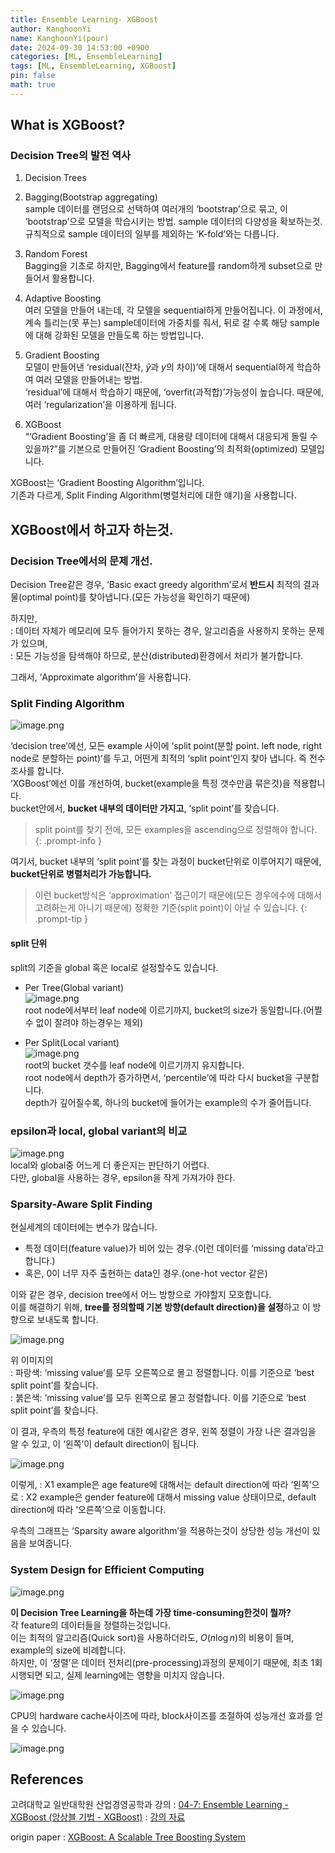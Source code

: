 ```yaml
---
title: Ensemble Learning- XGBoost
author: KanghoonYi
name: KanghoonYi(pour)
date: 2024-09-30 14:53:00 +0900
categories: [ML, EnsembleLearning]
tags: [ML, EnsembleLearning, XGBoost]
pin: false
math: true
---
```


## What is XGBoost?

### Decision Tree의 발전 역사

1. Decision Trees
2. Bagging(Bootstrap aggregating)  
   sample 데이터를 랜덤으로 선택하여 여러개의 ‘bootstrap’으로 묶고, 이 ‘bootstrap’으로 모델을 학습시키는 방법. sample 데이터의 다양성을 확보하는것.  
   규칙적으로 sample 데이터의 일부를 제외하는 ‘K-fold’와는 다릅니다.

3. Random Forest  
   Bagging을 기초로 하지만, Bagging에서 feature를 random하게 subset으로 만들어서 활용합니다.

4. Adaptive Boosting  
   여러 모델을 만들어 내는데, 각 모델을 sequential하게 만들어집니다. 이 과정에서, 계속 틀리는(못 푸는) sample데이터에 가중치를 줘서, 뒤로 갈 수록 해당 sample에 대해 강화된 모델을 만들도록 하는 방법입니다.
5. Gradient Boosting  
   모델이 만들어낸 ‘residual(잔차, $\hat{y}$과 $y$의 차이)’에 대해서 sequential하게 학습하여 여러 모델을 만들어내는 방법.  
   ‘residual’에 대해서 학습하기 때문에, ‘overfit(과적합)’가능성이 높습니다. 때문에, 여러 ‘regularization’을 이용하게 됩니다.

6. XGBoost  
   “‘Gradient Boosting’을 좀 더 빠르게, 대용량 데이터에 대해서 대응되게 돌릴 수 있을까?”를 기본으로 만들어진 ‘Gradient Boosting’의 최적화(optimized) 모델입니다.


XGBoost는 ‘Gradient Boosting Algorithm’입니다.  
기존과 다르게,  Split Finding Algorithm(병렬처리에 대한 얘기)을 사용합니다.

## XGBoost에서 하고자 하는것.

### Decision Tree에서의 문제 개선.

Decision Tree같은 경우, ‘Basic exact greedy algorithm’로서 **반드시** 최적의 결과물(optimal point)를 찾아냅니다.(모든 가능성을 확인하기 때문에)  

하지만,  
: 데이터 자체가 메모리에 모두 들어가지 못하는 경우, 알고리즘을 사용하지 못하는 문제가 있으며,  
: 모든 가능성을 탐색해야 하므로, 분산(distributed)환경에서 처리가 불가합니다.  

그래서, ‘Approximate algorithm’을 사용합니다.

### Split Finding Algorithm

![image.png](/assets/img/for-post/XGBoost/image.png)

‘decision tree’에선, 모든 example 사이에 ‘split point(분할 point. left node, right node로 분할하는 point)’를 두고, 어떤게 최적의 ‘split point’인지 찾아 냅니다. 즉 전수조사를 합니다.  
‘XGBoost’에선 이를 개선하여, bucket(example을 특정 갯수만큼 묶은것)을 적용합니다.  
bucket안에서, **bucket 내부의 데이터만 가지고**, ‘split point’를 찾습니다.

> split point를 찾기 전에, 모든 examples을 ascending으로 정렬해야 합니다.
{: .prompt-info }

여기서, bucket 내부의 ‘split point’를 찾는 과정이 bucket단위로 이루어지기 때문에, **bucket단위로 병렬처리가 가능합니다.**

> 이런 bucket방식은 ‘approximation’ 접근이기 때문에(모든 경우에수에 대해서 고려하는게 아니기 때문에) 정확한 기준(split point)이 아닐 수 있습니다.
{: .prompt-tip }

#### split 단위

split의 기준을 global 혹은 local로 설정할수도 있습니다.

- Per Tree(Global variant)  
  ![image.png](/assets/img/for-post/XGBoost/image%201.png)  
  root node에서부터 leaf node에 이르기까지, bucket의 size가 동일합니다.(어쩔 수 없이 잘려야 하는경우는 제외)

- Per Split(Local variant)  
  ![image.png](/assets/img/for-post/XGBoost/image%202.png)  
  root의 bucket 갯수를 leaf node에 이르기까지 유지합니다.  
  root node에서 depth가 증가하면서, ‘percentile’에 따라 다시 bucket을 구분합니다.  
  depth가 깊어질수록, 하나의 bucket에 들어가는 example의 수가 줄어듭니다.

### epsilon과 local, global variant의 비교

![image.png](/assets/img/for-post/XGBoost/image%203.png)  
local와 global중 어느게 더 좋은지는 판단하기 어렵다.  
다만, global을 사용하는 경우, epsilon을 작게 가져가야 한다.

### Sparsity-Aware Split Finding

현실세계의 데이터에는 변수가 많습니다.

- 특정 데이터(feature value)가 비어 있는 경우.(이런 데이터를 ‘missing data’라고 합니다.)
- 혹은, 0이 너무 자주 출현하는 data인 경우.(one-hot vector 같은)

이와 같은 경우, decision tree에서 어느 방향으로 가야할지 모호합니다.  
이를 해결하기 위해, **tree를 정의할때 기본 방향(default direction)을 설정**하고 이 방향으로 보내도록 합니다.

![image.png](/assets/img/for-post/XGBoost/image%204.png)

위 이미지의  
: 파랑색: ‘missing value’를 모두 오른쪽으로 몰고 정렬합니다. 이를 기준으로 ‘best split point’를 찾습니다.  
: 붉은색: ‘missing value’를 모두 왼쪽으로 몰고 정렬합니다. 이를 기준으로 ‘best split point’를 찾습니다.

이 결과, 우측의 특정 feature에 대한 예시같은 경우, 왼쪽 정렬이 가장 나은 결과임을 알 수 있고, 이 ‘왼쪽’이 default direction이 됩니다.

![image.png](/assets/img/for-post/XGBoost/image%205.png)

이렇게,
: X1 example은 age feature에 대해서는 default direction에 따라 ‘왼쪽’으로
: X2 example은 gender feature에 대해서 missing value 상태이므로, default direction에 따라 ‘오른쪽’으로 이동합니다.

우측의 그래프는 ‘Sparsity aware algorithm’을 적용하는것이 상당한 성능 개선이 있음을 보여줍니다.

### System Design for Efficient Computing

![image.png](/assets/img/for-post/XGBoost/image%206.png)

**이 Decision Tree Learning을 하는데 가장 time-consuming한것이 뭘까?**  
각 feature의 데이터들을 정렬하는것입니다.  
이는 최적의 알고리즘(Quick sort)을 사용하더라도, $O(n\log{n})$의 비용이 들며, example의 size에 비례합니다.  
하지만, 이 ‘정렬’은 데이터 전처리(pre-processing)과정의 문제이기 때문에, 최초 1회 시행되면 되고, 실제 learning에는 영향을 미치지 않습니다.

![image.png](/assets/img/for-post/XGBoost/image%207.png)

CPU의 hardware cache사이즈에 따라, block사이즈를 조절하여 성능개선 효과를 얻을 수 있습니다.

![image.png](/assets/img/for-post/XGBoost/image%208.png)

## References
고려대학교 일반대학원 산업경영공학과 강의
: [04-7: Ensemble Learning - XGBoost (앙상블 기법 - XGBoost)](https://youtu.be/VHky3d_qZ_E?si=4m7ACdpK9i873_aJ)
: [강의 자료](https://github.com/pilsung-kang/Business-Analytics-IME654-)

origin paper
: [XGBoost: A Scalable Tree Boosting System](https://arxiv.org/abs/1603.02754)


